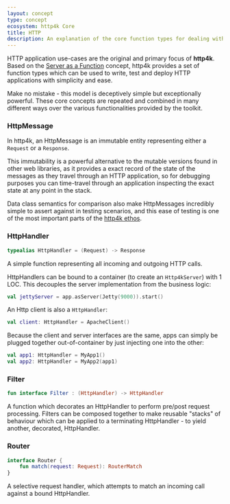 ```yaml
---
layout: concept
type: concept
ecosystem: http4k Core
title: HTTP 
description: An explanation of the core function types for dealing with HTTP applications
---
```


HTTP application use-cases are the original and primary focus of **http4k**. Based on the [Server as a Function](https://monkey.org/~marius/funsrv.pdf) concept, http4k provides a set of function types which can be used to write, test and deploy HTTP applications with simplicity and ease.

Make no mistake - this model is deceptively simple but exceptionally powerful. These core concepts are repeated and combined in many different ways over the various functionalities provided by the toolkit.

### HttpMessage
In http4k, an HttpMessage is an immutable entity representing either a `Request` or a `Response`. 

This immutability is a powerful alternative to the mutable versions found in other web libraries, as it provides a exact record of the state of the messages as they travel through an HTTP application, so for debugging purposes you can time-travel through an application inspecting the exact state at any point in the stack. 

Data class semantics for comparison also make HttpMessages incredibly simple to assert against in testing scenarios, and this ease of testing is one of the most important parts of the [http4k ethos](/rationale).

### HttpHandler

```kotlin
typealias HttpHandler = (Request) -> Response 
```

A simple function representing all incoming and outgoing HTTP calls.

HttpHandlers can be bound to a container (to create an `Http4kServer`) with 1 LOC. This decouples the server
implementation from the business logic:

```kotlin
val jettyServer = app.asServer(Jetty(9000)).start()
```

An Http client is also a `HttpHandler`:

```kotlin
val client: HttpHandler = ApacheClient()
```

Because the client and server interfaces are the same, apps can simply be plugged together out-of-container by just
injecting one into the other:

```kotlin
val app1: HttpHandler = MyApp1()
val app2: HttpHandler = MyApp2(app1)
```

### Filter

```kotlin
fun interface Filter : (HttpHandler) -> HttpHandler
```

A function which decorates an HttpHandler to perform pre/post request processing. Filters can be composed together to
make reusable "stacks" of behaviour which can be applied to a terminating HttpHandler - to yield another, decorated,
HttpHandler.

### Router

```kotlin
interface Router {
    fun match(request: Request): RouterMatch
}
```

A selective request handler, which attempts to match an incoming call against a bound HttpHandler. 
